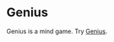 Genius
======

Genius is a mind game. Try <a href="http://sercaneraslan.github.io/genius/">Genius</a>.
